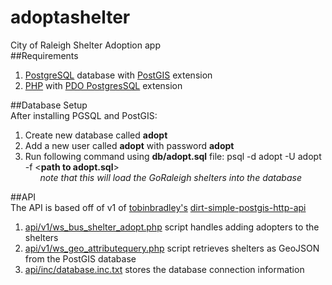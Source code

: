 # adoptashelter
City of Raleigh Shelter Adoption app  
##Requirements
1. [PostgreSQL](https://www.postgresql.org) database with [PostGIS](http://www.postgis.net) extension  
2. [PHP](https://www.php.net) with [PDO PostgresSQL](http://php.net/manual/en/ref.pdo-pgsql.php) extension  

##Database Setup  
After installing PGSQL and PostGIS:  
1. Create new database called **adopt**  
2. Add a new user called **adopt** with password **adopt**  
3. Run following command using **db/adopt.sql** file: 
    psql -d adopt -U adopt -f <**path to adopt.sql**>  
&nbsp;&nbsp;&nbsp;&nbsp;&nbsp;&nbsp;*note that this will load the GoRaleigh shelters into the database*  

##API  
The API is based off of v1 of [tobinbradley's](https://github.com/tobinbradley)  [dirt-simple-postgis-http-api](https://github.com/tobinbradley/dirt-simple-postgis-http-api/tree/v1)  
1. [api/v1/ws_bus_shelter_adopt.php](https://github.com/CORaleigh/adoptashelter/blob/master/api/v1/ws_bus_shelter_adopt.php) script handles adding adopters to the shelters  
2. [api/v1/ws_geo_attributequery.php](https://github.com/CORaleigh/adoptashelter/blob/master/api/v1/ws_geo_attributequery.php) script retrieves shelters as GeoJSON from the PostGIS database  
3. [api/inc/database.inc.txt](https://github.com/CORaleigh/adoptashelter/blob/master/api/inc/database.inc.txt) stores the database connection information
